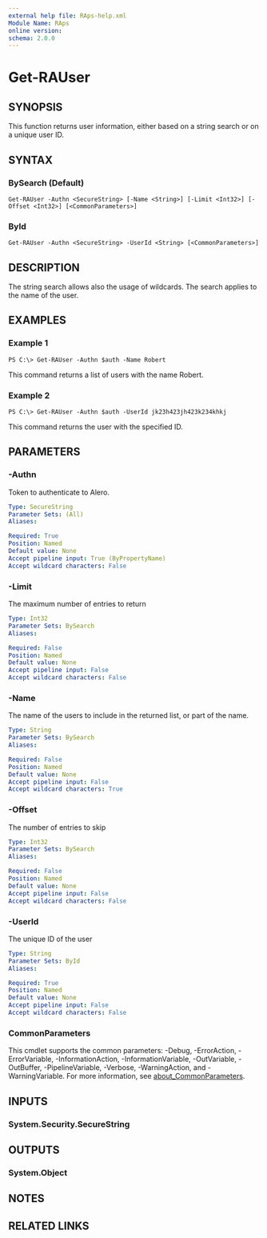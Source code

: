 ```yaml
---
external help file: RAps-help.xml
Module Name: RAps
online version:
schema: 2.0.0
---
```


# Get-RAUser

## SYNOPSIS
This function returns user information, either based on a string search or on a unique user ID.

## SYNTAX

### BySearch (Default)
```
Get-RAUser -Authn <SecureString> [-Name <String>] [-Limit <Int32>] [-Offset <Int32>] [<CommonParameters>]
```

### ById
```
Get-RAUser -Authn <SecureString> -UserId <String> [<CommonParameters>]
```

## DESCRIPTION
The string search allows also the usage of wildcards.
The search applies to the name of the user.

## EXAMPLES

### Example 1
```
PS C:\> Get-RAUser -Authn $auth -Name Robert
```

This command returns a list of users with the name Robert.

### Example 2
```
PS C:\> Get-RAUser -Authn $auth -UserId jk23h423jh423k234khkj
```

This command returns the user with the specified ID.

## PARAMETERS

### -Authn
Token to authenticate to Alero.

```yaml
Type: SecureString
Parameter Sets: (All)
Aliases:

Required: True
Position: Named
Default value: None
Accept pipeline input: True (ByPropertyName)
Accept wildcard characters: False
```

### -Limit
The maximum number of entries to return

```yaml
Type: Int32
Parameter Sets: BySearch
Aliases:

Required: False
Position: Named
Default value: None
Accept pipeline input: False
Accept wildcard characters: False
```

### -Name
The name of the users to include in the returned list, or part of the name.

```yaml
Type: String
Parameter Sets: BySearch
Aliases:

Required: False
Position: Named
Default value: None
Accept pipeline input: False
Accept wildcard characters: True
```

### -Offset
The number of entries to skip

```yaml
Type: Int32
Parameter Sets: BySearch
Aliases:

Required: False
Position: Named
Default value: None
Accept pipeline input: False
Accept wildcard characters: False
```

### -UserId
The unique ID of the user

```yaml
Type: String
Parameter Sets: ById
Aliases:

Required: True
Position: Named
Default value: None
Accept pipeline input: False
Accept wildcard characters: False
```

### CommonParameters
This cmdlet supports the common parameters: -Debug, -ErrorAction, -ErrorVariable, -InformationAction, -InformationVariable, -OutVariable, -OutBuffer, -PipelineVariable, -Verbose, -WarningAction, and -WarningVariable. For more information, see [about_CommonParameters](http://go.microsoft.com/fwlink/?LinkID=113216).

## INPUTS

### System.Security.SecureString
## OUTPUTS

### System.Object
## NOTES

## RELATED LINKS
